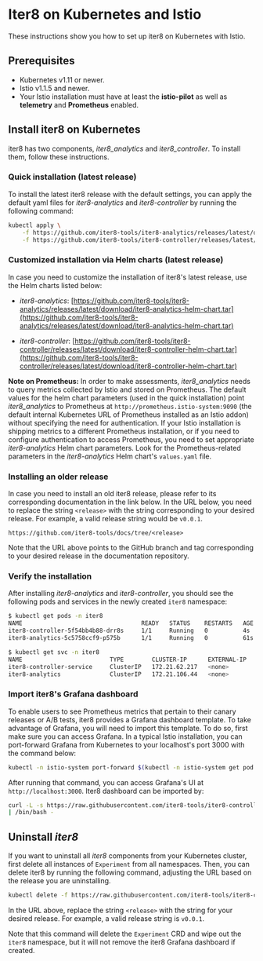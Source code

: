 # Iter8 on Kubernetes and Istio

These instructions show you how to set up iter8 on Kubernetes with Istio.

## Prerequisites

* Kubernetes v1.11 or newer.
* Istio v1.1.5 and newer.
* Your Istio installation must have at least the **istio-pilot** as well as **telemetry** and **Prometheus** enabled.

## Install iter8 on Kubernetes

iter8 has two components, _iter8_analytics_ and _iter8_controller_. To install them, follow these instructions.

### Quick installation (latest release)

To install the latest iter8 release with the default settings, you can apply the default yaml files for _iter8-analytics_ and _iter8-controller_ by running the following command:

```bash
kubectl apply \
    -f https://github.com/iter8-tools/iter8-analytics/releases/latest/download/iter8-analytics.yaml \
    -f https://github.com/iter8-tools/iter8-controller/releases/latest/download/iter8-controller.yaml
```

### Customized installation via Helm charts (latest release)

In case you need to customize the installation of iter8's latest release, use the Helm charts listed below:

* _iter8-analytics_: [https://github.com/iter8-tools/iter8-analytics/releases/latest/download/iter8-analytics-helm-chart.tar](https://github.com/iter8-tools/iter8-analytics/releases/latest/download/iter8-analytics-helm-chart.tar)

* _iter8-controller_: [https://github.com/iter8-tools/iter8-controller/releases/latest/download/iter8-controller-helm-chart.tar](https://github.com/iter8-tools/iter8-controller/releases/latest/download/iter8-controller-helm-chart.tar)

**Note on Prometheus:** In order to make assessments, _iter8_analytics_ needs to query metrics collected by Istio and stored on Prometheus. The default values for the helm chart parameters (used in the quick installation) point _iter8_analytics_ to Prometheus at `http://prometheus.istio-system:9090` (the default internal Kubernetes URL of Prometheus installed as an Istio addon) without specifying the need for authentication. If your Istio installation is shipping metrics to a different Prometheus installation, or if you need to configure authentication to access Prometheus, you need to set appropriate _iter8-analytics_ Helm chart parameters. Look for the Prometheus-related parameters in the _iter8-analytics_ Helm chart's `values.yaml` file.

### Installing an older release

In case you need to install an old iter8 release, please refer to its corresponding documentation in the link below. In the URL below, you need to replace the string `<release>` with the string corresponding to your desired release. For example, a valid release string would be `v0.0.1`.

```
https://github.com/iter8-tools/docs/tree/<release>
```

Note that the URL above points to the GitHub branch and tag corresponding to your desired release in the documentation repository.

### Verify the installation

After installing _iter8-analytics_ and _iter8-controller_, you should see the following pods and services in the newly created `iter8` namespace:

```bash
$ kubectl get pods -n iter8
NAME                                  READY   STATUS    RESTARTS   AGE
iter8-controller-5f54bb4b88-drr8s     1/1     Running   0          4s
iter8-analytics-5c5758ccf9-p575b      1/1     Running   0          61s
```

```bash
$ kubectl get svc -n iter8
NAME                         TYPE        CLUSTER-IP      EXTERNAL-IP   PORT(S)   AGE
iter8-controller-service     ClusterIP   172.21.62.217   <none>        443/TCP   20s
iter8-analytics              ClusterIP   172.21.106.44   <none>        80/TCP    76s
```

### Import iter8's Grafana dashboard

To enable users to see Prometheus metrics that pertain to their canary releases or A/B tests, iter8 provides a Grafana dashboard template. To take advantage of Grafana, you will need to import this template. To do so, first make sure you can access Grafana. In a typical Istio installation, you can port-forward Grafana from Kubernetes to your localhost's port 3000 with the command below:

```bash
kubectl -n istio-system port-forward $(kubectl -n istio-system get pod -l app=grafana -o jsonpath='{.items[0].metadata.name}') 3000:3000
```

After running that command, you can access Grafana's UI at `http://localhost:3000`. Iter8 dashboard can be imported by:

```bash
curl -L -s https://raw.githubusercontent.com/iter8-tools/iter8-controller/master/hack/grafana_install_dashboard.sh \
| /bin/bash -
```

## Uninstall _iter8_

If you want to uninstall all _iter8_ components from your Kubernetes cluster, first delete all instances of `Experiment` from all namespaces. Then, you can delete iter8 by running the following command, adjusting the URL based on the release you are uninstalling.

```bash
kubectl delete -f https://raw.githubusercontent.com/iter8-tools/iter8-controller/<release>/install/iter8-controller.yaml
```

In the URL above, replace the string `<release>` with the string for your desired release. For example, a valid release string is `v0.0.1`.

Note that this command will delete the `Experiment` CRD and wipe out the `iter8` namespace, but it will not remove the iter8 Grafana dashboard if created.
